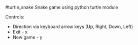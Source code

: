 #turtle_snake
Snake game using python turtle module

Controls:
* Direction via keyboard arrow keys (Up, Right, Down, Left)
* Exit - x
* New game - y
